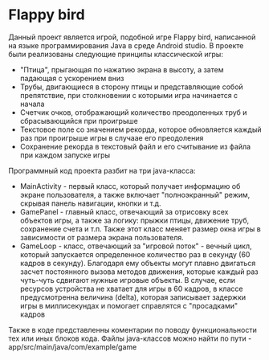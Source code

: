 # Flappy bird
 
Данный проект является игрой, подобной игре Flappy bird, написанной на языке программирования Java в среде Android studio. В проекте были реализованы следующие принципы классической игры:

* "Птица", прыгающая по нажатию экрана в высоту, а затем падающая с ускорением вниз
* Трубы, двигающиеся в сторону птицы и представляющие собой препятствие, при столкновении с которыми игра начинается с начала
* Счетчик очков, отображающий количество преодоленных труб и сбрасывающийся при проигрыше
* Текстовое поле со значением рекорда, которое обновляется каждый раз при проигрыше игры в случаае его преодоления
* Сохранение рекорда в текстовый файл и его считывание из файла при каждом запуске игры

Программный код проекта разбит на три java-класса:

* MainActivity - первый класс, который получает информацию об экране пользователя, а также включает "полноэкранный" режим, скрывая панель навигации, кнопки и т.д.
* GamePanel - главный класс, отвечающий за отрисовку всех объектов игры, а также за логику: прыжки птицы, движение труб, сохранение счета и т.п. Также этот класс меняет размер окна игры в зависимости от размера экрана пользователя.
* GameLoop - класс, отвечающий за "игровой поток" - вечный цикл, который запускается определенное количество раз в секунду (60 кадров в секунду). Благодаря ему объекты могут плавно двигаться засчет постоянного вызова методов движения, которые каждый раз чуть-чуть сдвигают нужные игровые объекты. В случае, если ресурсов устройства не хватает для игры в 60 кадров, в классе предусмотренна величина (delta), которая записывает задержки игры в миллисекундах и помогает справлятся с "просадками" кадров

Также в коде представленны коментарии по поводу функциональности тех или иных блоков кода. Файлы java-классов можно найти по пути - app/src/main/java/com/example/game
